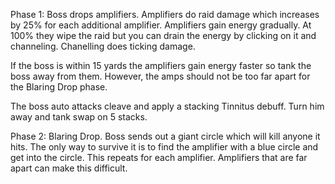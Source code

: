 Phase 1: Boss drops amplifiers. Amplifiers do raid damage which increases by 25% for each additional amplifier. Amplifiers gain energy gradually. At 100% they wipe the raid but you can drain the energy by clicking on it and channeling. Chanelling does ticking damage.

If the boss is within 15 yards the amplifiers gain energy faster so tank the boss away from them. However, the amps should not be too far apart for the Blaring Drop phase.

The boss auto attacks cleave and apply a stacking Tinnitus debuff. Turn him away and tank swap on 5 stacks.

Phase 2: Blaring Drop. Boss sends out a giant circle which will kill anyone it hits. The only way to survive it is to find the  amplifier with a blue circle and get into the circle. This repeats for each amplifier. Amplifiers that are far apart can make this difficult.
